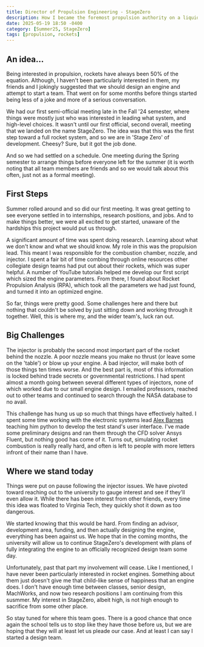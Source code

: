 ```yaml
---
title: Director of Propulsion Engineering - StageZero
description: How I became the foremost propulsion authority on a liquid rocket engine design team
date: 2025-05-19 18:50 -0400
category: [Summer25, StageZero]
tags: [propulsion, rockets]
---
```


## An idea...
Being interested in propulsion, rockets have always been 50% of the equation. Although, I haven't been particularly interested in them, my friends and I jokingly suggested that we should design an engine and attempt to start a team. That went on for some months before things started being less of a joke and more of a serious conversation. 

We had our first semi-official meeting late in the Fall '24 semester, where things were mostly just who was interested in leading what system, and high-level choices. It wasn't until our first official, second overall, meeting that we landed on the name StageZero. The idea was that this was the first step toward a full rocket system, and so we are in 'Stage Zero' of development. Cheesy? Sure, but it got the job done.

And so we had settled on a schedule. One meeting during the Spring semester to arrange things before everyone left for the summer (it is worth noting that all team members are friends and so we would talk about this often, just not as a formal meeting).

## First Steps
Summer rolled around and so did our first meeting. It was great getting to see everyone settled in to internships, research positions, and jobs. And to make things better, we were all excited to get started, unaware of the hardships this project would put us through.

A significant amount of time was spent doing research. Learning about what we don't know and what we should know. My role in this was the propulsion lead. This meant I was responsible for the combustion chamber, nozzle, and injector. I spent a fair bit of time combing through online resources other collegiate design teams had put out about their rockets, which was super helpful. A number of YouTube tutorials helped me develop our first script which sized the engine parameters. From there, I found about Rocket Propulsion Analysis (RPA), which took all the parameters we had just found, and turned it into an optimized engine.

So far, things were pretty good. Some challenges here and there but nothing that couldn't be solved by just sitting down and working through it together. Well, this is where my, and the wider team's, luck ran out.

## Big Challenges
The injector is probably the second most important part of the rocket behind the nozzle. A poor nozzle means you make no thrust (or leave some on the 'table') or blow up your engine. A bad injector, will make both of those things ten times worse. And the best part is, most of this information is locked behind trade secrets or governmental restrictions. I had spent almost a month going between several different types of injectors, none of which worked due to our small engine design. I emailed professors, reached out to other teams and continued to search through the NASA database to no avail.

This challenge has hung us up so much that things have effectively halted. I spent some time working with the electronic systems lead [Alex Barnes](https://www.linkedin.com/in/alexanderbarnesvtech/) teaching him python to develop the test stand's user interface. I've made some preliminary designs and ran them through the CFD solver Ansys Fluent, but nothing good has come of it. Turns out, simulating rocket combustion is really really hard, and often is left to people with more letters infront of their name than I have. 

## Where we stand today
Things were put on pause following the injector issues. We have pivoted toward reaching out to the university to gauge interest and see if they'll even allow it. While there has been interest from other friends, every time this idea was floated to Virginia Tech, they quickly shot it down as too dangerous. 

We started knowing that this would be hard. From finding an advisor, development area, funding, and then actually designing the engine, everything has been against us. We hope that in the coming months, the university will allow us to continue StageZero's development with plans of fully integrating the engine to an officially recognized design team some day.

Unfortunately, past that part my involvement will cease. Like I mentioned, I have never been particularly interested in rocket engines. Something about them just doesn't give me that child-like sense of happiness that an engine does. I don't have enough time between classes, senior design, MachWorks, and now two research positions I am continuing from this susmmer. My interest in StageZero, albeit high, is not high enough to sacrifice from some other place. 

So stay tuned for where this team goes. There is a good chance that once again the school tells us to stop like they have those before us, but we are hoping that they will at least let us pleade our case. And at least I can say I started a design team.